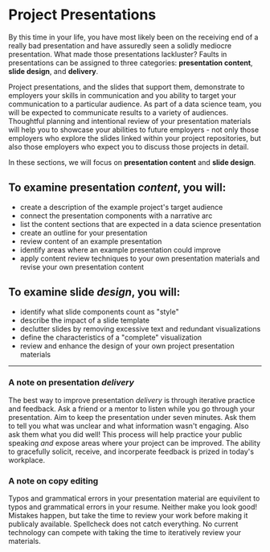 # Project Presentations

By this time in your life, you have most likely been on the receiving end of a really bad presentation and have assuredly seen a solidly mediocre presentation. What made those presentations lackluster? Faults in presentations can be assigned to three categories: **presentation content**, **slide design**, and **delivery**. 

Project presentations, and the slides that support them, demonstrate to employers your skills in communication and you ability to target your communication to a particular audience. As part of a data science team, you will be expected to communicate results to a variety of audiences. Thoughtful planning and intentional review of your presentation materials will help you to showcase your abilities to future employers - not only those employers who explore the slides linked within your project repositories, but also those employers who expect you to discuss those projects in detail. 

In these sections, we will focus on **presentation content** and **slide design**. 

## To examine presentation _content_, you will:
- create a description of the example project's target audience
- connect the presentation components with a narrative arc
- list the content sections that are expected in a data science presentation
- create an outline for your presentation
- review content of an example presentation
- identify areas where an example presentation could improve
- apply content review techniques to your own presentation materials and revise your own presentation content

## To examine slide _design_, you will:
- identify what slide components count as "style"
- describe the impact of a slide template
- declutter slides by removing excessive text and redundant visualizations
- define the characteristics of a "complete" visualization
- review and enhance the design of your own project presentation materials

*** 

### A note on presentation _delivery_ 
The best way to improve presentation _delivery_ is through iterative practice and feedback. Ask a friend or a mentor to listen while you go through your presentation. Aim to keep the presentation under seven minutes. Ask them to tell you what was unclear and what information wasn't engaging. Also ask them what you did well! This process will help practice your public speaking *and* expose areas where your project can be improved. The ability to gracefully solicit, receive, and incorperate feedback is prized in today's workplace. 

### A note on copy editing
Typos and grammatical errors in your presentation material are equivilent to typos and grammatical errors in your resume. Neither make you look good! Mistakes happen, but take the time to review your work before making it publicaly available. Spellcheck does not catch everything. No current technology can compete with taking the time to iteratively review your materials. 

